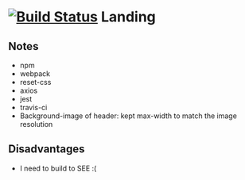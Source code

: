 [![Build Status](https://travis-ci.com/watinha/landing.svg?branch=main)](https://travis-ci.com/watinha/landing)
Landing
=======

Notes
-----
* npm
* webpack
* reset-css
* axios
* jest
* travis-ci
* Background-image of header: kept max-width to match the image resolution

Disadvantages
-------------
* I need to build to SEE :(
